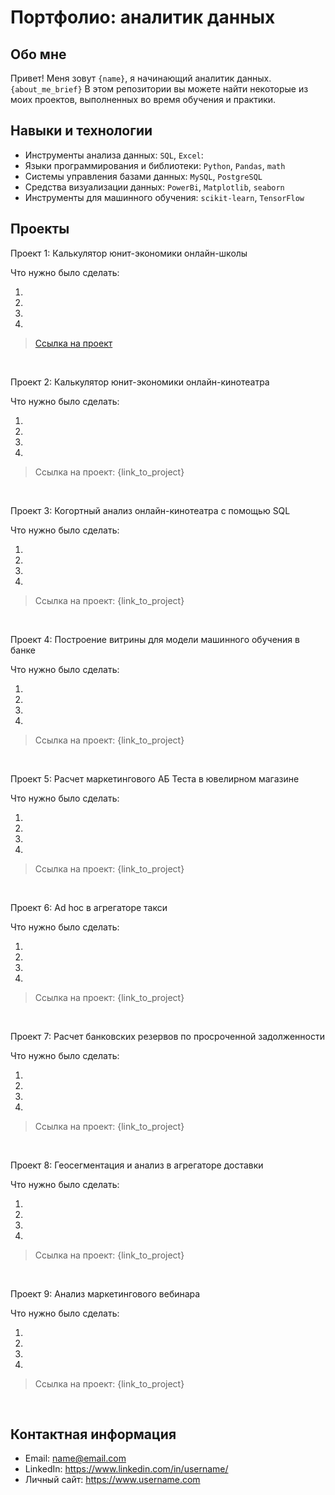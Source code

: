 # Портфолио: аналитик данных

## Обо мне 

Привет! Меня зовут ``{name}``, я начинающий аналитик данных. 
``{about_me_brief}``
В этом репозитории вы можете найти некоторые из моих проектов, выполненных во время обучения и практики.
<br>

## Навыки и технологии
- Инструменты анализа данных: ``SQL``, ``Excel``: 
- Языки программирования и библиотеки: ``Python``, ``Pandas``, ``math`` 
- Системы управления базами данных: ``MySQL``, ``PostgreSQL``
- Средства визуализации данных: ``PowerBi``, ``Matplotlib``, ``seaborn``
- Инструменты для машинного обучения: ``scikit-learn``, ``TensorFlow``



## Проекты
<p> Проект 1: Калькулятор юнит-экономики онлайн-школы</p>
<p>Что нужно было сделать:<p>
<ol>
  <li></li>
  <li></li>
  <li></li>
  <li></li>
</ol>

> <a href="https://www.example.com/my great page](https://eff.org](https://fogen.notion.site/fogen/27-05-22-12-22-QA-Engineer-82f93b5a6fe3444ab02f9ef1d6918218">Ссылка на проект</a>

<br> 

<p> Проект 2: Калькулятор юнит-экономики онлайн-кинотеатра</p>
<p>Что нужно было сделать:<p>
<ol>
  <li></li>
  <li></li>
  <li></li>
  <li></li>
</ol>

> Ссылка на проект: {link_to_project}
<br> 
<p> Проект 3: Когортный анализ онлайн-кинотеатра с помощью SQL</p>
<p>Что нужно было сделать:<p>
<ol>
  <li></li>
  <li></li>
  <li></li>
  <li></li>
</ol>

> Ссылка на проект: {link_to_project}

<br> 
<p>Проект 4: Построение витрины для модели машинного обучения в банке </p> 
<p>Что нужно было сделать:<p>
<ol>
  <li></li>
  <li></li>
  <li></li>
  <li></li>
</ol>

> Ссылка на проект: {link_to_project}

<br> 

<p>Проект 5: Расчет маркетингового АБ Теста в ювелирном магазине </p> 
<p>Что нужно было сделать:<p>
<ol>
  <li></li>
  <li></li>
  <li></li>
  <li></li>
</ol>

> Ссылка на проект: {link_to_project}

<br> 

<p>Проект 6: Ad hoc в агрегаторе такси </p> 
<p>Что нужно было сделать:<p>
<ol>
  <li></li>
  <li></li>
  <li></li>
  <li></li>
</ol>

> Ссылка на проект: {link_to_project}

<br> 

<p>Проект 7: Расчет банковских резервов по просроченной задолженности </p> 
<p>Что нужно было сделать:<p>
<ol>
  <li></li>
  <li></li>
  <li></li>
  <li></li>
</ol>

> Ссылка на проект: {link_to_project}

<br> 

<p>Проект 8: Геосегментация и анализ в агрегаторе доставки</p> 
<p>Что нужно было сделать:<p>
<ol>
  <li></li>
  <li></li>
  <li></li>
  <li></li>
</ol>

> Ссылка на проект: {link_to_project}
<br> 

<p>Проект 9: Анализ маркетингового вебинара</p> 
<p>Что нужно было сделать:<p>
<ol>
  <li></li>
  <li></li>
  <li></li>
  <li></li>
</ol>

> Ссылка на проект: {link_to_project}
<br> 



## Контактная информация
- Email: name@email.com
- LinkedIn: https://www.linkedin.com/in/username/
- Личный сайт: https://www.username.com
